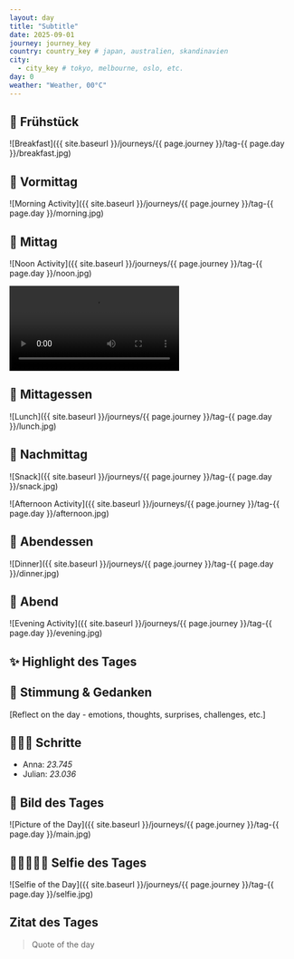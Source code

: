 ```yaml
---
layout: day
title: "Subtitle"
date: 2025-09-01
journey: journey_key
country: country_key # japan, australien, skandinavien
city:
  - city_key # tokyo, melbourne, oslo, etc.
day: 0
weather: "Weather, 00°C"
---
```



## 🥐 Frühstück

![Breakfast]({{ site.baseurl }}/journeys/{{ page.journey }}/tag-{{ page.day }}/breakfast.jpg)

## 🌅 Vormittag

![Morning Activity]({{ site.baseurl }}/journeys/{{ page.journey }}/tag-{{ page.day }}/morning.jpg)

## 🌇 Mittag

![Noon Activity]({{ site.baseurl }}/journeys/{{ page.journey }}/tag-{{ page.day }}/noon.jpg)

<video controls>
  <source src="{{ site.baseurl }}/journeys/{{ page.journey }}/tag-{{ page.day }}/noon.mp4" type="video/mp4">
  Dein Browser unterstützt das Video-Tag nicht.
</video>

## 🍣 Mittagessen

![Lunch]({{ site.baseurl }}/journeys/{{ page.journey }}/tag-{{ page.day }}/lunch.jpg)

## 🌆 Nachmittag

![Snack]({{ site.baseurl }}/journeys/{{ page.journey }}/tag-{{ page.day }}/snack.jpg)

![Afternoon Activity]({{ site.baseurl }}/journeys/{{ page.journey }}/tag-{{ page.day }}/afternoon.jpg)

## 🍜 Abendessen

![Dinner]({{ site.baseurl }}/journeys/{{ page.journey }}/tag-{{ page.day }}/dinner.jpg)

## 🌙 Abend

![Evening Activity]({{ site.baseurl }}/journeys/{{ page.journey }}/tag-{{ page.day }}/evening.jpg)

## ✨ Highlight des Tages

## 💭 Stimmung & Gedanken

[Reflect on the day - emotions, thoughts, surprises, challenges, etc.]

## 🏃🏽‍♀️ Schritte

- Anna: _23.745_  
- Julian: _23.036_  

## 📸 Bild des Tages

![Picture of the Day]({{ site.baseurl }}/journeys/{{ page.journey }}/tag-{{ page.day }}/main.jpg)

## 👩🏻‍🤝‍👨🏽 Selfie des Tages

![Selfie of the Day]({{ site.baseurl }}/journeys/{{ page.journey }}/tag-{{ page.day }}/selfie.jpg)

## Zitat des Tages

> Quote of the day
